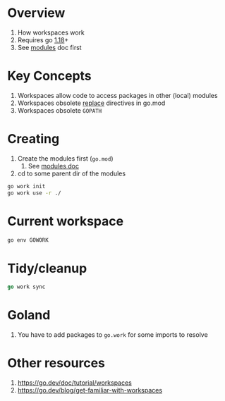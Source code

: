 # Overview
1. How workspaces work
1. Requires go [1.18](https://go.dev/blog/go1.18)+
1. See [modules](./modules.md) doc first


# Key Concepts
1. Workspaces allow code to access packages in other (local) modules
1. Workspaces obsolete [replace](https://go.dev/ref/mod#go-mod-file-replace) directives in go.mod
1. Workspaces obsolete `GOPATH`


# Creating
1. Create the modules first (`go.mod`)
    1. See [modules doc](./modules.md)
1. cd to some parent dir of the modules
```bash
go work init
go work use -r ./
```


# Current workspace
```bash
go env GOWORK
```


# Tidy/cleanup
```go
go work sync
```

# Goland
1. You have to add packages to `go.work` for some imports to resolve


# Other resources
1. https://go.dev/doc/tutorial/workspaces
1. https://go.dev/blog/get-familiar-with-workspaces

